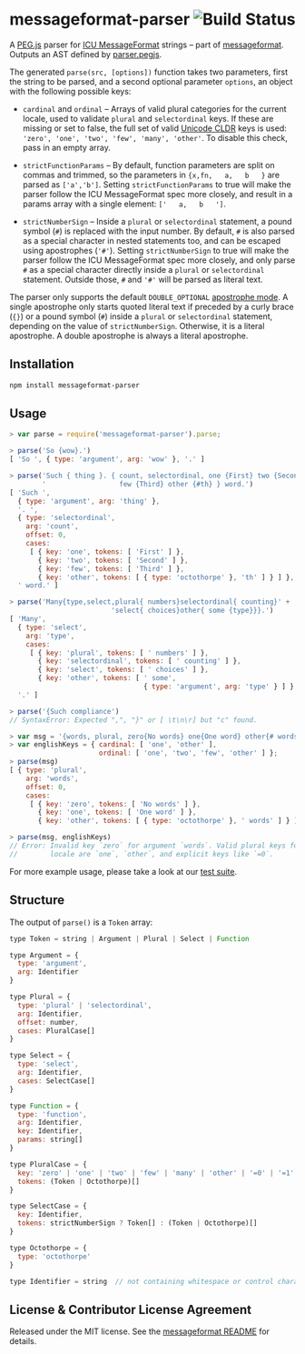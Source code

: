 # messageformat-parser  <a href="http://travis-ci.org/messageformat/parser"><img align="right" alt="Build Status" src="https://secure.travis-ci.org/messageformat/parser.png"></a>

A [PEG.js] parser for [ICU MessageFormat] strings – part of [messageformat].
Outputs an AST defined by [parser.pegjs].

The generated `parse(src, [options])` function takes two parameters, first the
string to be parsed, and a second optional parameter `options`, an object with
the following possible keys:

- `cardinal` and `ordinal` – Arrays of valid plural categories for the current
  locale, used to validate `plural` and `selectordinal` keys. If these are
  missing or set to false, the full set of valid [Unicode CLDR] keys is used:
  `'zero', 'one', 'two', 'few', 'many', 'other'`. To disable this check, pass in
  an empty array.

- `strictFunctionParams` – By default, function parameters are split on commas
  and trimmed, so the parameters in `{x,fn,   a,   b   }` are parsed as
  `['a','b']`. Setting `strictFunctionParams` to true will make the parser
  follow the ICU MessageFormat spec more closely, and result in a params array
  with a single element: `['   a,   b   ']`.

- `strictNumberSign` – Inside a `plural` or `selectordinal` statement, a pound
  symbol (`#`) is replaced with the input number. By default, `#` is also parsed
  as a special character in nested statements too, and can be escaped using
  apostrophes (`'#'`). Setting `strictNumberSign` to true will make the parser
  follow the ICU MessageFormat spec more closely, and only parse `#` as a
  special character directly inside a `plural` or `selectordinal` statement.
  Outside those, `#` and `'#'` will be parsed as literal text.

The parser only supports the default `DOUBLE_OPTIONAL` [apostrophe mode]. A
single apostrophe only starts quoted literal text if preceded by a curly brace
(`{}`) or a pound symbol (`#`) inside a `plural` or `selectordinal` statement,
depending on the value of `strictNumberSign`. Otherwise, it is a literal
apostrophe. A double apostrophe is always a literal apostrophe.

[ICU MessageFormat]: https://messageformat.github.io/guide/
[messageformat]: https://messageformat.github.io/
[parser.pegjs]: ./parser.pegjs
[PEG.js]: http://pegjs.org/
[Unicode CLDR]: http://cldr.unicode.org/index/cldr-spec/plural-rules
[apostrophe mode]: http://www.icu-project.org/apiref/icu4c/messagepattern_8h.html#af6e0757e0eb81c980b01ee5d68a9978b


## Installation

```sh
npm install messageformat-parser
```


## Usage

```js
> var parse = require('messageformat-parser').parse;

> parse('So {wow}.')
[ 'So ', { type: 'argument', arg: 'wow' }, '.' ]

> parse('Such { thing }. { count, selectordinal, one {First} two {Second}' +
        '                  few {Third} other {#th} } word.')
[ 'Such ',
  { type: 'argument', arg: 'thing' },
  '. ',
  { type: 'selectordinal',
    arg: 'count',
    offset: 0,
    cases:
     [ { key: 'one', tokens: [ 'First' ] },
       { key: 'two', tokens: [ 'Second' ] },
       { key: 'few', tokens: [ 'Third' ] },
       { key: 'other', tokens: [ { type: 'octothorpe' }, 'th' ] } ] },
  ' word.' ]

> parse('Many{type,select,plural{ numbers}selectordinal{ counting}' +
                         'select{ choices}other{ some {type}}}.')
[ 'Many',
  { type: 'select',
    arg: 'type',
    cases:
     [ { key: 'plural', tokens: [ ' numbers' ] },
       { key: 'selectordinal', tokens: [ ' counting' ] },
       { key: 'select', tokens: [ ' choices' ] },
       { key: 'other', tokens: [ ' some',
                                 { type: 'argument', arg: 'type' } ] } ] },
  '.' ]

> parse('{Such compliance')
// SyntaxError: Expected ",", "}" or [ \t\n\r] but "c" found.

> var msg = '{words, plural, zero{No words} one{One word} other{# words}}';
> var englishKeys = { cardinal: [ 'one', 'other' ],
                      ordinal: [ 'one', 'two', 'few', 'other' ] };
> parse(msg)
[ { type: 'plural',
    arg: 'words',
    offset: 0,
    cases:
     [ { key: 'zero', tokens: [ 'No words' ] },
       { key: 'one', tokens: [ 'One word' ] },
       { key: 'other', tokens: [ { type: 'octothorpe' }, ' words' ] } ] } ]

> parse(msg, englishKeys)
// Error: Invalid key `zero` for argument `words`. Valid plural keys for this
//        locale are `one`, `other`, and explicit keys like `=0`.
```

For more example usage, please take a look at our [test suite](./test.js).


## Structure

The output of `parse()` is a `Token` array:

```js
type Token = string | Argument | Plural | Select | Function

type Argument = {
  type: 'argument',
  arg: Identifier
}

type Plural = {
  type: 'plural' | 'selectordinal',
  arg: Identifier,
  offset: number,
  cases: PluralCase[]
}

type Select = {
  type: 'select',
  arg: Identifier,
  cases: SelectCase[]
}

type Function = {
  type: 'function',
  arg: Identifier,
  key: Identifier,
  params: string[]
}

type PluralCase = {
  key: 'zero' | 'one' | 'two' | 'few' | 'many' | 'other' | '=0' | '=1' | '=2' | ...,
  tokens: (Token | Octothorpe)[]
}

type SelectCase = {
  key: Identifier,
  tokens: strictNumberSign ? Token[] : (Token | Octothorpe)[]
}

type Octothorpe = {
  type: 'octothorpe'
}

type Identifier = string  // not containing whitespace or control characters
```


## License & Contributor License Agreement
Released under the MIT license. See the [messageformat README][CLA] for details.

[CLA]: https://github.com/messageformat/messageformat.js#contributor-license-agreement
